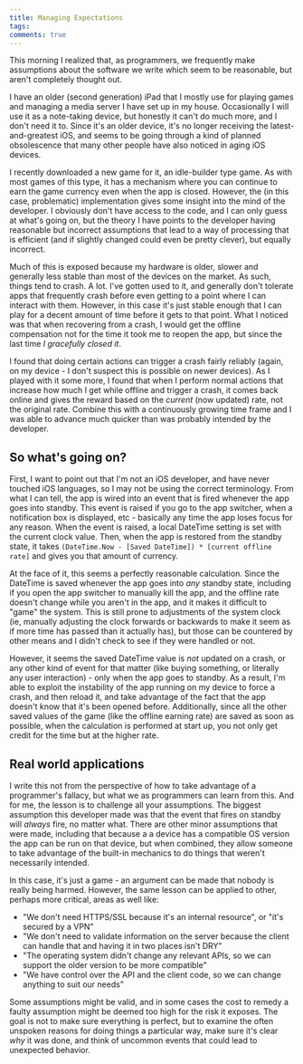 ```yaml
---
title: Managing Expectations
tags:
comments: true
---
```


This morning I realized that, as programmers, we frequently make assumptions about the software we write which seem to be reasonable, but aren't completely thought out.

I have an older (second generation) iPad that I mostly use for playing games and managing a media server I have set up in my house. Occasionally I will use it as a note-taking device, but honestly it can't do much more, and I don't need it to. Since it's an older device, it's no longer receiving the latest-and-greatest iOS, and seems to be going through a kind of planned obsolescence that many other people have also noticed in aging iOS devices.

I recently downloaded a new game for it, an idle-builder type game. As with most games of this type, it has a mechanism where you can continue to earn the game currency even when the app is closed. However, the (in this case, problematic) implementation gives some insight into the mind of the developer. I obviously don't have access to the code, and I can only guess at what's going on, but the theory I have points to the developer having reasonable but incorrect assumptions that lead to a way of processing that is efficient (and if slightly changed could even be pretty clever), but equally incorrect.

Much of this is exposed because my hardware is older, slower and generally less stable than most of the devices on the market. As such, things tend to crash. A lot. I've gotten used to it, and generally don't tolerate apps that frequently crash before even getting to a point where I can interact with them. However, in this case it's just stable enough that I can play for a decent amount of time before it gets to that point. What I noticed was that when recovering from a crash, I would get the offline compensation not for the time it took me to reopen the app, but since the last time _I gracefully closed it_. 

I found that doing certain actions can trigger a crash fairly reliably (again, on my device - I don't suspect this is possible on newer devices). As I played with it some more, I found that when I perform normal actions that increase how much I get while offline and trigger a crash, it comes back online and gives the reward based on the _current_ (now updated) rate, not the original rate. Combine this with a continuously growing time frame and I was able to advance much quicker than was probably intended by the developer.

## So what's going on?
First, I want to point out that I'm not an iOS developer, and have never touched iOS languages, so I may not be using the correct terminology. From what I can tell, the app is wired into an event that is fired whenever the app goes into standby. This event is raised if you go to the app switcher, when a notification box is displayed, etc - basically any time the app loses focus for any reason. When the event is raised, a local DateTime setting is set with the current clock value. Then, when the app is restored from the standby state, it takes `(DateTime.Now - [Saved DateTime]) * [current offline rate]` and gives you that amount of currency.

At the face of it, this seems a perfectly reasonable calculation. Since the DateTime is saved whenever the app goes into _any_ standby state, including if you open the app switcher to manually kill the app, and the offline rate doesn't change while you aren't in the app, and it makes it difficult to "game" the system. This is still prone to adjustments of the system clock (ie, manually adjusting the clock forwards or backwards to make it seem as if more time has passed than it actually has), but those can be countered by other means and I didn't check to see if they were handled or not.

However, it seems the saved DateTime value is _not_ updated on a crash, or any other kind of event for that matter (like buying something, or literally any user interaction) - only when the app goes to standby. As a result, I'm able to exploit the instability of the app running on my device to force a crash, and then reload it, and take advantage of the fact that the app doesn't know that it's been opened before. Additionally, since all the other saved values of the game (like the offline earning rate) are saved as soon as possible, when the calculation is performed at start up, you not only get credit for the time but at the higher rate.

## Real world applications
I write this not from the perspective of how to take advantage of a programmer's fallacy, but what we as programmers can learn from this. And for me, the lesson is to challenge all your assumptions. The biggest assumption this developer made was that the event that fires on standby will _always_ fire, no matter what. There are other minor assumptions that were made, including that because a a device has a compatible OS version the app can be run on that device, but when combined, they allow someone to take advantage of the built-in mechanics to do things that weren't necessarily intended.

In this case, it's just a game - an argument can be made that nobody is really being harmed. However, the same lesson can be applied to other, perhaps more critical, areas as well like:

  * "We don't need HTTPS/SSL because it's an internal resource", or "it's secured by a VPN"
  * "We don't need to validate information on the server because the client can handle that and having it in two places isn't DRY"
  * "The operating system didn't change any relevant APIs, so we can support the older version to be more compatible"
  * "We have control over the API and the client code, so we can change anything to suit our needs"

Some assumptions might be valid, and in some cases the cost to remedy a faulty assumption might be deemed too high for the risk it exposes. The goal is not to make sure everything is perfect, but to examine the often unspoken reasons for doing things a particular way, make sure it's clear _why_ it was done, and think of uncommon events that could lead to unexpected behavior.
